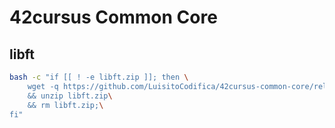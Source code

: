 # 42cursus Common Core

## libft

```bash
bash -c "if [[ ! -e libft.zip ]]; then \
    wget -q https://github.com/LuisitoCodifica/42cursus-common-core/releases/download/Projects/libft.zip \
    && unzip libft.zip\
    && rm libft.zip;\
fi"
```

